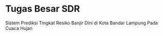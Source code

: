 # Tugas Besar SDR
Sistem Prediksi Tingkat Resiko Banjir Dini di Kota Bandar Lampung Pada Cuaca Hujan
